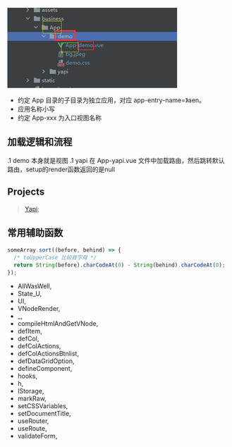 ![目录结构](./pics/20220507115003.png)


- 约定 App 目录的子目录为独立应用，对应 app-entry-name=》aen。
- 应用名称小写
- 约定 App-xxx 为入口视图名称

## 加载逻辑和流程

.1 demo 本身就是视图
.1 yapi 在 App-yapi.vue 文件中加载路由，然后跳转默认路由，setup的render函数返回的是null


## Projects

>[Yapi](./README.boundless.yapi.md);

## 常用辅助函数

```js
someArray.sort((before, behind) => {
  /* toUpperCase 比较首字母 */
  return String(before).charCodeAt(0) - String(behind).charCodeAt(0);
});
```

- AllWasWell,
- State_U,
- UI,
- VNodeRender,
- _,
- compileHtmlAndGetVNode,
- defItem,
- defCol,
- defColActions,
- defColActionsBtnlist,
- defDataGridOption,
- defineComponent,
- hooks,
- h,
- lStorage,
- markRaw,
- setCSSVariables,
- setDocumentTitle,
- useRouter,
- useRoute,
- validateForm,
